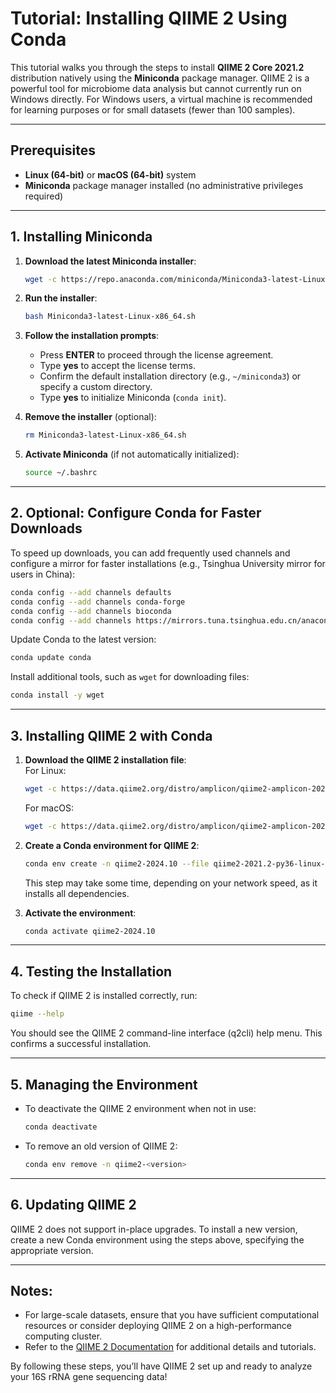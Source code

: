 
# Tutorial: Installing QIIME 2 Using Conda

This tutorial walks you through the steps to install **QIIME 2 Core 2021.2** distribution natively using the **Miniconda** package manager. QIIME 2 is a powerful tool for microbiome data analysis but cannot currently run on Windows directly. For Windows users, a virtual machine is recommended for learning purposes or for small datasets (fewer than 100 samples).

---

## Prerequisites
- **Linux (64-bit)** or **macOS (64-bit)** system  
- **Miniconda** package manager installed (no administrative privileges required)

---

## 1. Installing Miniconda

1. **Download the latest Miniconda installer**:  
   ```bash
   wget -c https://repo.anaconda.com/miniconda/Miniconda3-latest-Linux-x86_64.sh
   ```

2. **Run the installer**:  
   ```bash
   bash Miniconda3-latest-Linux-x86_64.sh
   ```

3. **Follow the installation prompts**:
   - Press **ENTER** to proceed through the license agreement.
   - Type **yes** to accept the license terms.
   - Confirm the default installation directory (e.g., `~/miniconda3`) or specify a custom directory.  
   - Type **yes** to initialize Miniconda (`conda init`).

4. **Remove the installer** (optional):  
   ```bash
   rm Miniconda3-latest-Linux-x86_64.sh
   ```

5. **Activate Miniconda** (if not automatically initialized):  
   ```bash
   source ~/.bashrc
   ```

---

## 2. Optional: Configure Conda for Faster Downloads

To speed up downloads, you can add frequently used channels and configure a mirror for faster installations (e.g., Tsinghua University mirror for users in China):

```bash
conda config --add channels defaults
conda config --add channels conda-forge
conda config --add channels bioconda
conda config --add channels https://mirrors.tuna.tsinghua.edu.cn/anaconda
```

Update Conda to the latest version:  
```bash
conda update conda
```

Install additional tools, such as `wget` for downloading files:  
```bash
conda install -y wget
```

---

## 3. Installing QIIME 2 with Conda

1. **Download the QIIME 2 installation file**:  
   For Linux:
   ```bash
   wget -c https://data.qiime2.org/distro/amplicon/qiime2-amplicon-2024.10-py310-linux-conda.yml
   ```

   For macOS:
   ```bash
   wget -c https://data.qiime2.org/distro/amplicon/qiime2-amplicon-2024.10-py310-osx-conda.yml
   ```

2. **Create a Conda environment for QIIME 2**:  
   ```bash
   conda env create -n qiime2-2024.10 --file qiime2-2021.2-py36-linux-conda.yml
   ```

   This step may take some time, depending on your network speed, as it installs all dependencies.

3. **Activate the environment**:  
   ```bash
   conda activate qiime2-2024.10
   ```

---

## 4. Testing the Installation

To check if QIIME 2 is installed correctly, run:  
```bash
qiime --help
```

You should see the QIIME 2 command-line interface (q2cli) help menu. This confirms a successful installation.

---

## 5. Managing the Environment

- To deactivate the QIIME 2 environment when not in use:  
  ```bash
  conda deactivate
  ```

- To remove an old version of QIIME 2:  
  ```bash
  conda env remove -n qiime2-<version>
  ```

---

## 6. Updating QIIME 2

QIIME 2 does not support in-place upgrades. To install a new version, create a new Conda environment using the steps above, specifying the appropriate version.

---

## Notes:
- For large-scale datasets, ensure that you have sufficient computational resources or consider deploying QIIME 2 on a high-performance computing cluster.  
- Refer to the [QIIME 2 Documentation](https://docs.qiime2.org) for additional details and tutorials.  

By following these steps, you’ll have QIIME 2 set up and ready to analyze your 16S rRNA gene sequencing data!

